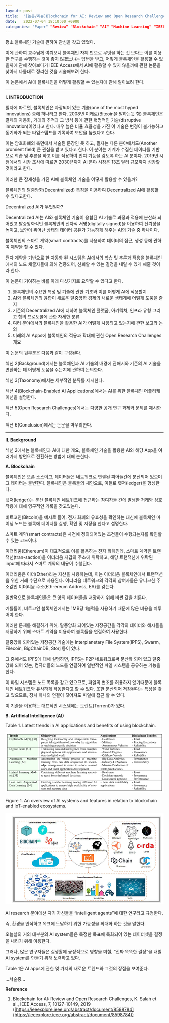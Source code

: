 ```yaml
---
layout: post
title:  "[논문/리뷰]Blockchain for AI: Review and Open Research Challenges"
date:   2022-07-04 18:10:00 +0900
categories: "Paper" "Review" "Blockchain" "AI" "Machine Learning" "IEEE Access"
---
```


평소 블록체인 기술에 관하여 관심을 갖고 있었다.

이에 관하여 교수님께 여쭤보니 블록체인 자체 만으로 무엇을 하는 것 보다는 이를 이용한 연구를 수행하는 것이 좋지 않겠느냐는 답변을 받고, 어떻게 블록체인을 활용할 수 있을까에 관해 찾아보다가 IEEE Access에서 AI에 활용할 수 있지 않을까에 관한 논문을 찾아서 나름대로 정리한 것을 서술해보려 한다.

이 논문에서 AI에 블록체인을 어떻게 활용할 수 있는지에 관해 알아보려 한다.

---

**I. INTRODUCTION**

필자에 따르면, 블록체인은 과장되어 있는 기술(one of the most hyped innovations) 중에 하나라고 한다.  2008년 이래로(Bitcoin을 말하는듯 함) 블록체인은 결제의 자동화, 거래의 추적과 그 방식 등에 관한 혁명적인 기술(disruptive innovation)이었다고 한다. 매우 높은 비율 효율성을 가진 이 기술은 변경이 불가능하고 동기화가 되는 타임스탬프를 기록하여 보안을 높였다고 한다.

이는 암호화폐의 측면에서 서술된 문장인 듯 하고, 필자는 다른 분야에서도(Another promient field) 큰 관심을 받고 있다고 한다. 이 분야는 기계가 수집한 데이터를 기반으로 학습 및 추론을 하고 이를 적용하여 인지 기능을 갖도록 하는 AI 분야다. 2019년 시점에서의 시장 조사에 따르면 2030년까지 AI 분야 시장은 13조 달러 규모까지 성장할 것이라고 한다.

이러한 큰 잠재성을 가진 AI에 블록체인 기술을 어떻게 활용할 수 있을까?

블록체인의 탈중앙화(Decentralized) 특징을 이용하여 Decentralized AI에 활용할 수 있다고한다.

Decentralized AI가 무엇일까?

Decentralized AI는 AI와 블록체인 기술이 융합된 AI 기술로 과정과 적용에 분산화 되어있고 탈중앙화적인 블록체인의 전자적 서명(digitally signed)을 이용하여 신뢰성을 높이고, 보안이 뛰어난 상태의 데이터 공유가 가능하게 해주는 AI의 기술 중 하나이다.

블록체인의 스마트 계약(smart contracts)를 사용하여 데이터의 접근, 생성 등에 관하여 제약을 할 수 있다. 

전자 계약을 기반으로 한 자동화 된 시스템은 AI에서의 학습 및 추론과 적용을 블록체인에서의 노드 채굴자들에 의해 검증되어, 신뢰할 수 있는 결정을 내릴 수 있게 해줄 것이라 한다.

이 논문이 기여하는 바를 아래 다섯가지로 요약할 수 있다고 한다.

1. 블록체인의 주요한 특성 및 기술에 관한 기초와 이를 어떻게 AI에 적용할지
2. AI와 블록체인의 융합이 새로운 탈중앙화 경제의 새로운 생태계에 어떻게 도움을 줄지
3. 기존의 Decentralized AI에 더하여 블록체인 플랫폼, 아키텍쳐, 인프라 유형 그리고 합의 프로토콜에 관한 자세한 분류
4. 여러 분야에서의 블록체인을 활용한 AI가 어떻게 사용되고 있는지에 관한 보고와 논의
5. 미래의 AI Apps에 블록체인의 적용과 확대에 관한 Open Research Challenges 개요

이 논문의 뒷부분은 다음과 같이 구성된다. 

섹션 2(Background)에서는 블록체인과 AI 기술의 배경에 관해서와 기존의 AI 기술을 변환하는 데 어떻게 도움을 주는지에 관하여 논의한다.

섹션 3(Taxonomy)에서는 세부적인 분류를 제시한다.

섹션 4(Blockchain-Enabled AI Applications)에서는 AI를 위한 블록체인 어플리케이션을 설명한다.

섹션 5(Open Research Challenges)에서는 다양한 공개 연구 과제와 문제를 제시한다.

섹션 6(Conclusion)에서는 논문을 마무리한다.

---

**II. Background**

섹션 2에서는 블록체인과 AI에 대한 개요, 블록체인 기술을 활용한 AI와 해당 App을 여러가지 방면으로 전환하는 방법에 대해 논한다.

**A. Blockchain**

블록체인은 오픈 소스이고, 데이터들은 네트워크로 연결된 피어들간에 분산되어 있으며 그 데이터는 불변한다.  블록체인은 블록들의 체인으로, 이들로 렛저(ledger)을 형성한다.

렛저(ledger)는 분산 블록체인 네트워크에 접근하는 참여자들 간에 발생한 거래와 상호작용에 대해 영구적인 기록을 갖고있는다.

비트코인(Bitcoin)을 예시로 들어, 전자 화폐의 유효성을 확인하는 대신에 블록체인 마이닝 노드는 블록에 데이터를 실행, 확인 및 저장을 한다고 설명한다.

스마트 계약(smart contracts)은 사전에 정의되어있는 조건들이 수행되는지를 확인할 수 있는 코드이다. 

이더리움(Ethereum)이 대표적으로 이를 활용하는 전자 화폐인데, 스마트 계약은 트랜잭션(tran-saction)을 이더리움 지갑의 주소에 위탁하고, 해당 트랜잭션에 위탁된 input에 따라서 스마트 계약의 내용이 수행된다.

이더리움은 이더(Ether)라는 자산을 사용하는데, 이는 이더리움 블록체인에서 트랜잭션을 위한 거래 수단으로 사용된다. 이더리움 네트워크의 각각의 참여자들은 유니크한 주소값인 이더리움 주소(Eth-ereum Address, EA)를 갖는다.

일반적으로 블록체인들은 큰 양의 데이터들을 저장하기 위해 비싼 값을 치룬다. 

예를들어, 비트코인 블록체인에서는 1MB당 1블럭을 사용하기 때문에 많은 비용을 치루어야 한다.

이러한 문제를 해결하기 위해, 탈중앙화 되어있는 저장공간을 각각의 데이터와 해시들을 저장하기 위해 스마트 계약을 이용하여 블록들을 연결하여 사용한다.

탈중앙화 되어있는 저장공간 기술에는 Interplanetary File System(IPFS), Swarm, Filecoin, BigChainDB, Storj 등이 있다.

그 중에서도 IPFS에 대해 설명하면, IPFS는 P2P 네트워크로써 분산화 되어 있고 탈중앙화 되어 있는, 컴퓨터들의 노드를 연결하여 일반적인 파일 시스템을 공유하는 기능을 한다. 

이 파일 시스템은 노드 목록을 갖고 있으므로, 파일의 변조를 허용하지 않기때문에 블록체인 네트워크와 유사하게 작동한다고 할 수 있다. 또한 분산되어 저장된다는 특성을 갖고 있으므로, 장치 하나의 연결이 끊어져도 파일에 접근 할 수 있다.

이 기술을 이용하는 대표적인 시스템에는 토렌트(Torrent)가 있다.

**B. Artificial Intelligence (AI)**

Table 1. Latest trends in AI applications and benefits of using blockchain.

![Table1](/assets/images/220704/Table1.png)

Figure 1. An overview of AI systems and features in relation to blockchain and IoT-enabled ecosystems.

![Figure1](/assets/images/220704/Figure1.png)

AI research 분야에선 자기 자신들을 “intelligent agents”에 대한 연구라고 규정한다.

즉, 환경을 인식하고 목표에 도달하기 위한 가능성을 최대화 하는 것을 말한다.

오늘날의 거의 대부분의 AI system들은 특정한 목표에 특화되어 있는 데이터셋을 결정을 내리기 위해 이용한다.

그러나, 많은 연구자들은 실생활에 긍정적으로 영향을 미칠, “진짜 똑똑한 결정”을 내릴 AI system를 만들기 위해 노력하고 있다.

Table 1은 AI apps에 관한 몇 가지의 새로운 트렌드와 그것의 장점을 보여준다.

...서술중...

**Reference**

1. Blockchain for AI: Review and Open Research Challenges, K. Salah et al., IEEE Access, 7, 10127-10149, 2019 ([https://ieeexplore.ieee.org/abstract/document/8598784](https://ieeexplore.ieee.org/abstract/document/8598784))